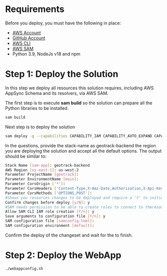 # Requirements
Before you deploy, you must have the following in place:
*  [AWS Account](https://aws.amazon.com/account/) 
*  [GitHub Account](https://github.com/) 
*  [AWS CLI](https://aws.amazon.com/cli/) 
*  [AWS SAM](https://aws.amazon.com/serverless/sam/) 
*  Python 3.9, NodeJs v18 and npm
 


# Step 1: Deploy the Solution 

In this step we deploy all resources this solution requires, including AWS AppSync Schema and its resolvers, via AWS SAM.  

The first step is to execute **sam build** so the solution can prepare all the Python libraries to be installed.

```bash
sam build
```

Next step is to deploy the solution

```bash
sam deploy -g --capabilities CAPABILITY_IAM CAPABILITY_AUTO_EXPAND CAPABILITY_NAMED_IAM
```

In the questions, provide the stack-name as geotrack-backend the region you are deploying the solution and accept all the default options. The output should be similar to:

```bash
Stack Name [sam-app]: geotrack-backend
AWS Region [us-east-1]: us-west-2
Parameter ProjectName [geotrack]:
Parameter EnvironmentName [main]:
Parameter CorsOrigin ['*']:
Parameter CorsHeaders ['Content-Type,X-Amz-Date,Authorization,X-Api-KeyX-Amz-Security-Token']:
Parameter CorsMethods ['OPTIONS,POST']:
#Shows you resources changes to be deployed and require a 'Y' to initiatedeploy
Confirm changes before deploy [y/N]: y
#SAM needs permission to be able to create roles to connect to theresources in your template
Allow SAM CLI IAM role creation [Y/n]: y
Save arguments to configuration file [Y/n]: y
SAM configuration file [samconfig.toml]:
SAM configuration environment [default]:
```

Confirm the deploy of the changeset and wait for the to finish.

# Step 2: Deploy the WebApp

```bash
./webappconfig.sh
```